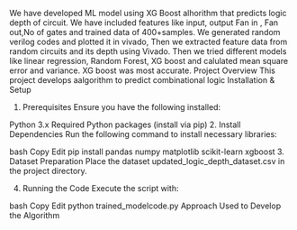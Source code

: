We have developed ML model using XG Boost alhorithm that predicts logic depth of circuit.
We have included features like input, output Fan in , Fan out,No of gates and trained data of 400+samples.
We generated random verilog codes and plotted it in vivado, Then we extracted feature data from random circuits and its depth using Vivado.
Then we tried different models like linear regression, Random Forest, XG boost and calulated mean square error and variance.
XG boost was most accurate.
Project Overview
This project develops aalgorithm to predict combinational logic 
Installation & Setup
1. Prerequisites
Ensure you have the following installed:

Python 3.x
Required Python packages (install via pip)
2. Install Dependencies
Run the following command to install necessary libraries:

bash
Copy
Edit
pip install pandas numpy matplotlib scikit-learn xgboost
3. Dataset Preparation
Place the dataset updated_logic_depth_dataset.csv in the project directory.

4. Running the Code
Execute the script with:

bash
Copy
Edit
python trained_modelcode.py
Approach Used to Develop the Algorithm
